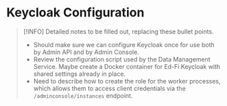 # Keycloak Configuration

> [!INFO]
> Detailed notes to be filled out, replacing these bullet points.
>
> * Should make sure we can configure Keycloak once for use both by Admin API
>   and by Admin Console.
> * Review the configuration script used by the  Data Management Service. Maybe
>   create a Docker container for Ed-Fi Keycloak with shared settings already in
>   place.
> * Need to describe how to create the role for the worker processes, which
>   allows them to access client credentials via the `/adminconsole/instances`
>   endpoint.
